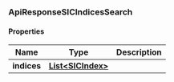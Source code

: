 
[//]: # (CLASS:ApiResponseSICIndicesSearch)

[//]: # (KIND:object)

### ApiResponseSICIndicesSearch

#### Properties

[//]: # (START_DEFINITION)

Name | Type | Description
------------ | ------------- | -------------
**indices** | [**List&lt;SICIndex&gt;**](SICIndex.md) |  &nbsp;

[//]: # (END_DEFINITION)


[//]: # (CONTAINED_CLASS:SICIndex)





